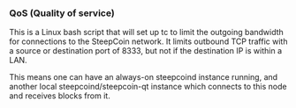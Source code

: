 ### QoS (Quality of service) ###

This is a Linux bash script that will set up tc to limit the outgoing bandwidth for connections to the SteepCoin network. It limits outbound TCP traffic with a source or destination port of 8333, but not if the destination IP is within a LAN.

This means one can have an always-on steepcoind instance running, and another local steepcoind/steepcoin-qt instance which connects to this node and receives blocks from it.
